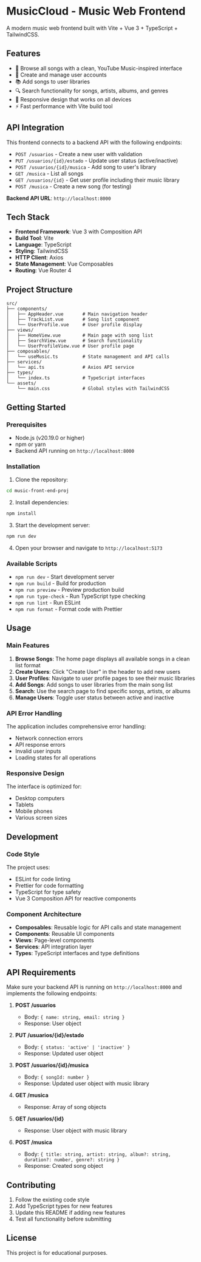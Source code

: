 # MusicCloud - Music Web Frontend

A modern music web frontend built with Vite + Vue 3 + TypeScript + TailwindCSS.

## Features

- 🎵 Browse all songs with a clean, YouTube Music-inspired interface
- 👤 Create and manage user accounts
- 📚 Add songs to user libraries
- 🔍 Search functionality for songs, artists, albums, and genres
- 📱 Responsive design that works on all devices
- ⚡ Fast performance with Vite build tool

## API Integration

This frontend connects to a backend API with the following endpoints:

- `POST /usuarios` - Create a new user with validation
- `PUT /usuarios/{id}/estado` - Update user status (active/inactive)
- `POST /usuarios/{id}/musica` - Add song to user's library
- `GET /musica` - List all songs
- `GET /usuarios/{id}` - Get user profile including their music library
- `POST /musica` - Create a new song (for testing)

**Backend API URL**: `http://localhost:8000`

## Tech Stack

- **Frontend Framework**: Vue 3 with Composition API
- **Build Tool**: Vite
- **Language**: TypeScript
- **Styling**: TailwindCSS
- **HTTP Client**: Axios
- **State Management**: Vue Composables
- **Routing**: Vue Router 4

## Project Structure

```
src/
├── components/
│   ├── AppHeader.vue       # Main navigation header
│   ├── TrackList.vue       # Song list component
│   └── UserProfile.vue     # User profile display
├── views/
│   ├── HomeView.vue        # Main page with song list
│   ├── SearchView.vue      # Search functionality
│   └── UserProfileView.vue # User profile page
├── composables/
│   └── useMusic.ts         # State management and API calls
├── services/
│   └── api.ts              # Axios API service
├── types/
│   └── index.ts            # TypeScript interfaces
└── assets/
    └── main.css            # Global styles with TailwindCSS

```

## Getting Started

### Prerequisites

- Node.js (v20.19.0 or higher)
- npm or yarn
- Backend API running on `http://localhost:8000`

### Installation

1. Clone the repository:

```bash
cd music-front-end-proj
```

2. Install dependencies:

```bash
npm install
```

3. Start the development server:

```bash
npm run dev
```

4. Open your browser and navigate to `http://localhost:5173`

### Available Scripts

- `npm run dev` - Start development server
- `npm run build` - Build for production
- `npm run preview` - Preview production build
- `npm run type-check` - Run TypeScript type checking
- `npm run lint` - Run ESLint
- `npm run format` - Format code with Prettier

## Usage

### Main Features

1. **Browse Songs**: The home page displays all available songs in a clean list format
2. **Create Users**: Click "Create User" in the header to add new users
3. **User Profiles**: Navigate to user profile pages to see their music libraries
4. **Add Songs**: Add songs to user libraries from the main song list
5. **Search**: Use the search page to find specific songs, artists, or albums
6. **Manage Users**: Toggle user status between active and inactive

### API Error Handling

The application includes comprehensive error handling:

- Network connection errors
- API response errors
- Invalid user inputs
- Loading states for all operations

### Responsive Design

The interface is optimized for:

- Desktop computers
- Tablets
- Mobile phones
- Various screen sizes

## Development

### Code Style

The project uses:

- ESLint for code linting
- Prettier for code formatting
- TypeScript for type safety
- Vue 3 Composition API for reactive components

### Component Architecture

- **Composables**: Reusable logic for API calls and state management
- **Components**: Reusable UI components
- **Views**: Page-level components
- **Services**: API integration layer
- **Types**: TypeScript interfaces and type definitions

## API Requirements

Make sure your backend API is running on `http://localhost:8000` and implements the following endpoints:

1. **POST /usuarios**
   - Body: `{ name: string, email: string }`
   - Response: User object

2. **PUT /usuarios/{id}/estado**
   - Body: `{ status: 'active' | 'inactive' }`
   - Response: Updated user object

3. **POST /usuarios/{id}/musica**
   - Body: `{ songId: number }`
   - Response: Updated user object with music library

4. **GET /musica**
   - Response: Array of song objects

5. **GET /usuarios/{id}**
   - Response: User object with music library

6. **POST /musica**
   - Body: `{ title: string, artist: string, album?: string, duration?: number, genre?: string }`
   - Response: Created song object

## Contributing

1. Follow the existing code style
2. Add TypeScript types for new features
3. Update this README if adding new features
4. Test all functionality before submitting

## License

This project is for educational purposes.
